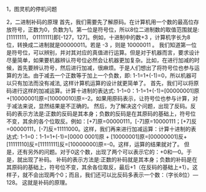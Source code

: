 1，图灵机的停机问题

2，二进制补码的原理
  首先，我们需要先了解原码。在计算机用一个数的最高位存放符号，正数为0，负数为1。第一位是符号位，所以8位二进制数的取值范围就是:[11111111， 01111111]即[-127，127]。例如，十进制中的数+3 ，计算机字长为8位，转换成二进制就是00000011。若是 -3 ，则是 10000011 。
  我们知道第一位是符号位，可以辨别，并对其对应的真值进行运算。但是对于机器而言，要求设计尽量简单，如果要机器辨认符号位必然会让机器更加复杂。比如，在进行加减的时候，首先要辨认符号，然后进行加减，很麻烦。于是人们想出了将符号位也参与运算的方法。由于减去一个正数等于加上一个负数，即: 1-1=1+(-1)=0，所以机器可以只有加法而没有减法, 这样计算机运算的设计就更简单了。
  首先，我们可以将原码进行这样的加减运算。计算十进制的表达式: 1-1=0：1-1=1+(-1)=[00000001]原+[10000001]原=[10000010]原=-2。如果用原码表示，让符号位也参与计算，对于减法来说，显然结果是不正确的。
  然后，为了解决这个问题，出现了反码。反码的表示方法是:正数的反码是其本身；负数的反码是在其原码的基础上，符号位不变，其余的各个位取反。例如：[+7]原=00000111，[-7]原=10000111；[+7]反=00000111，[-7]反=11111000。这样，我们再来进行加减运算：计算十进制的表达式: 1-1=0：1-1=1+(-1)=[0000 0001]原 + [10000001]原=[00000001]反+[11111110]反=[11111111]反=[10000000]原=-0。这样，运算的结果就对了。
  但是，还有另外的问题。对于0这个数，出现了两个可以表示它的：+0和—0。于是，就出现了补码。
  补码的表示方法是:正数的补码就是其本身；负数的补码是在其原码的基础上，符号位不变，其余各位取反，最后+1（在反码的基础上+1）。这样子，就不会出现两个0；而且，我们还可以比反码多表示一个数：（字长8位）—128。
  这就是补码的原理。
